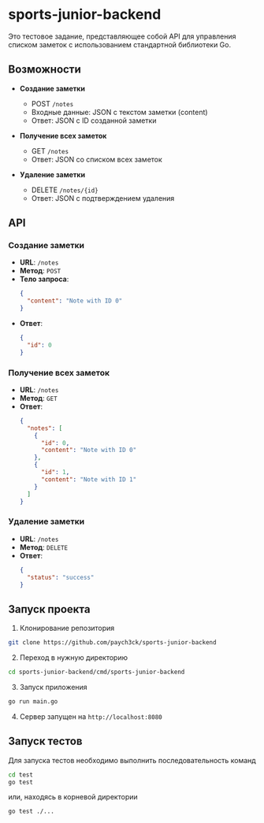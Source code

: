 # sports-junior-backend
 
Это тестовое задание, представляющее собой API для управления списком заметок с использованием стандартной библиотеки Go.

## Возможности

- **Создание заметки**
  - POST `/notes`
  - Входные данные: JSON с текстом заметки (content)
  - Ответ: JSON с ID созданной заметки

- **Получение всех заметок**
  - GET `/notes`
  - Ответ: JSON со списком всех заметок

- **Удаление заметки**
  - DELETE `/notes/{id}`
  - Ответ: JSON с подтверждением удаления

## API
### Создание заметки
- **URL**: `/notes`
- **Метод**: `POST`
- **Тело запроса**:
  ```json
  {
    "content": "Note with ID 0"
  }
  ```
- **Ответ**:
  ```json
  {
    "id": 0
  }
  ```

### Получение всех заметок
- **URL**: `/notes`
- **Метод**: `GET`
- **Ответ**:
  ```json
  {
    "notes": [
      {
        "id": 0,
        "content": "Note with ID 0"
      },
      {
        "id": 1,
        "content": "Note with ID 1"
      }
    ]
  }
  ```

### Удаление заметки
- **URL**: `/notes`
- **Метод**: `DELETE`
- **Ответ**:
  ```json
  {
    "status": "success"
  }
  ```

## Запуск проекта
1. Клонирование репозитория
```bash
git clone https://github.com/paych3ck/sports-junior-backend
```
2. Переход в нужную директорию
```bash
cd sports-junior-backend/cmd/sports-junior-backend
```
3. Запуск приложения
```bash
go run main.go
```
4. Сервер запущен на ```http://localhost:8080```

## Запуск тестов
Для запуска тестов необходимо выполнить последовательность команд
```bash
cd test
go test
```
или, находясь в корневой директории
```bash
go test ./...
```
